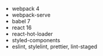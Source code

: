 * webpack 4
* webpack-serve
* babel 7
* react 16
* react-hot-loader
* styled-components
* eslint, stylelint, prettier, lint-staged
